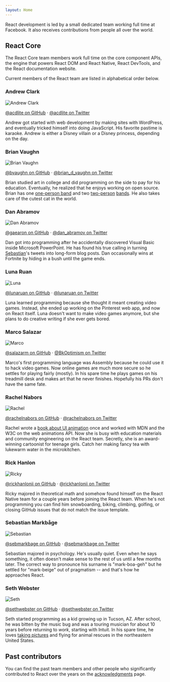 ```yaml
---
layout: Home
---
```


<Intro>

React development is led by a small dedicated team working full time at Facebook. It also receives contributions from people all over the world.

</Intro>

## React Core

The React Core team members work full time on the core component APIs, the engine that powers React DOM and React Native, React DevTools, and the React documentation website.

Current members of the React team are listed in alphabetical order below.

### Andrew Clark

![Andrew Clark](../images/team/acdlite.jpg)

[@acdlite on GitHub](https://github.com/acdlite) &middot; [@acdlite on Twitter](https://twitter.com/acdlite)

Andrew got started with web development by making sites with WordPress, and eventually tricked himself into doing JavaScript. His favorite pastime is karaoke. Andrew is either a Disney villain or a Disney princess, depending on the day.

### Brian Vaughn

![Brian Vaughn](../images/team/bvaughn.jpg)

[@bvaughn on GitHub](https://github.com/bvaughn) &middot; [@brian\_d\_vaughn on Twitter](https://twitter.com/brian_d_vaughn)

Brian studied art in college and did programming on the side to pay for his education. Eventually, he realized that he enjoys working on open source. Brian has one [one-person band](https://soundcloud.com/brianvaughn/) and two [two-person](https://soundcloud.com/pilotlessdrone) [bands](https://soundcloud.com/pinwurm). He also takes care of the cutest cat in the world.

### Dan Abramov

![Dan Abramov](../images/team/gaearon.jpg)

[@gaearon on GitHub](https://github.com/gaearon) &middot; [@dan_abramov on Twitter](https://twitter.com/dan_abramov)

Dan got into programming after he accidentally discovered Visual Basic inside Microsoft PowerPoint. He has found his true calling in turning [Sebastian](#sebastian-markbåge)'s tweets into long-form blog posts. Dan occasionally wins at Fortnite by hiding in a bush until the game ends.

### Luna Ruan

![Luna](../images/team/lunaruan.jpg)

[@lunaruan on GitHub](https://github.com/lunaruan) &middot; [@lunaruan on Twitter](https://twitter.com/lunaruan)

Luna learned programming because she thought it meant creating video games. Instead, she ended up working on the Pinterest web app, and now on React itself. Luna doesn't want to make video games anymore, but she plans to do creative writing if she ever gets bored.

### Marco Salazar

![Marco](../images/team/salazarm.jpeg)

[@salazarm on GitHub](https://github.com/salazarm) &middot; [@BkOptimism on Twitter](https://twitter.com/BkOptimism)

Marco's first programming language was Assembly because he could use it to hack video games. Now online games are much more secure so he settles for playing fairly (mostly). In his spare time he plays games on his treadmill desk and makes art that he never finishes. Hopefully his PRs don't have the same fate.

### Rachel Nabors

![Rachel](../images/team/rnabors.jpg)

[@rachelnabors on GitHub](https://github.com/rachelnabors) &middot; [@rachelnabors on Twitter](https://twitter.com/rachelnabors)

Rachel wrote a [book about UI animation](https://abookapart.com/products/animation-at-work) once and worked with MDN and the W3C on the web animations API. Now she is busy with education materials and community engineering on the React team. Secretly, she is an award-winning cartoonist for teenage girls. Catch her making fancy tea with lukewarm water in the microkitchen.

### Rick Hanlon

![Ricky](../images/team/rickhanlonii.jpg)

[@rickhanlonii on GitHub](https://github.com/rickhanlonii) &middot; [@rickhanlonii on Twitter](https://twitter.com/rickhanlonii)

Ricky majored in theoretical math and somehow found himself on the React Native team for a couple years before joining the React team. When he's not programming you can find him snowboarding, biking, climbing, golfing, or closing GitHub issues that do not match the issue template.

### Sebastian Markbåge

![Sebastian](../images/team/sebmarkbage.jpg)

[@sebmarkbage on GitHub](https://github.com/sebmarkbage) &middot; [@sebmarkbage on Twitter](https://twitter.com/sebmarkbage)

Sebastian majored in psychology. He's usually quiet. Even when he says something, it often doesn't make sense to the rest of us until a few months later. The correct way to pronounce his surname is "mark-boa-geh" but he settled for "mark-beige" out of pragmatism -- and that's how he approaches React.

### Seth Webster

![Seth](../images/team/sethwebster.jpg)

[@sethwebster on GitHub](https://github.com/sethwebster) &middot; [@sethwebster on Twitter](https://twitter.com/sethwebster)

Seth started programming as a kid growing up in Tucson, AZ. After school, he was bitten by the music bug and was a touring musician for about 10 years before returning to *work*, starting with Intuit. In his spare time, he loves [taking pictures](https://www.sethwebster.com) and flying for animal rescues in the northeastern United States.

## Past contributors

You can find the past team members and other people who significantly contributed to React over the years on the [acknowledgments](/community/acknowledgments) page.
